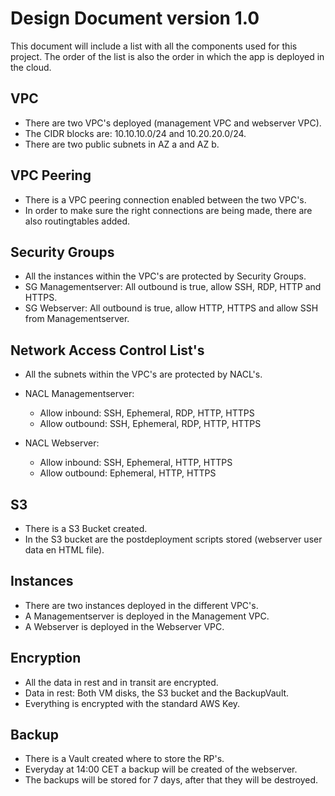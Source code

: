 # Design Document version 1.0
This document will include a list with all the components used for this project. The order of the list is also the order in which the app is deployed in the cloud.

## VPC
- There are two VPC's deployed (management VPC and webserver VPC).
- The CIDR blocks are: 10.10.10.0/24 and 10.20.20.0/24.
- There are two public subnets in AZ a and AZ b.

## VPC Peering
- There is a VPC peering connection enabled between the two VPC's.
- In order to make sure the right connections are being made, there are also routingtables added. 

## Security Groups
- All the instances within the VPC's are protected by Security Groups.
- SG Managementserver: All outbound is true, allow SSH, RDP, HTTP and HTTPS. 
- SG Webserver: All outbound is true, allow HTTP, HTTPS and allow SSH from Managementserver.

## Network Access Control List's
- All the subnets within the VPC's are protected by NACL's.
- NACL Managementserver: 
    
    - Allow inbound: SSH, Ephemeral, RDP, HTTP, HTTPS
    - Allow outbound: SSH, Ephemeral, RDP, HTTP, HTTPS

- NACL Webserver:

    - Allow inbound: SSH, Ephemeral, HTTP, HTTPS
    - Allow outbound: Ephemeral, HTTP, HTTPS

## S3
- There is a S3 Bucket created.
- In the S3 bucket are the postdeployment scripts stored (webserver user data en HTML file).

## Instances
- There are two instances deployed in the different VPC's.
- A Managementserver is deployed in the Management VPC.
- A Webserver is deployed in the Webserver VPC.

## Encryption
- All the data in rest and in transit are encrypted.
- Data in rest: Both VM disks, the S3 bucket and the BackupVault.
- Everything is encrypted with the standard AWS Key.

## Backup
- There is a Vault created where to store the RP's.
- Everyday at 14:00 CET a backup will be created of the webserver.
- The backups will be stored for 7 days, after that they will be destroyed. 